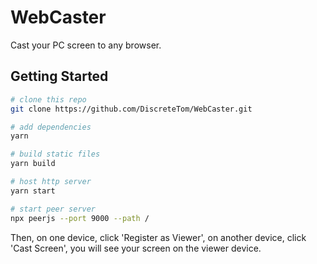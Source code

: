 # WebCaster

Cast your PC screen to any browser.

## Getting Started

```bash
# clone this repo
git clone https://github.com/DiscreteTom/WebCaster.git

# add dependencies
yarn

# build static files
yarn build

# host http server
yarn start

# start peer server
npx peerjs --port 9000 --path /
```

Then, on one device, click 'Register as Viewer', on another device, click 'Cast Screen', you will see your screen on the viewer device.
